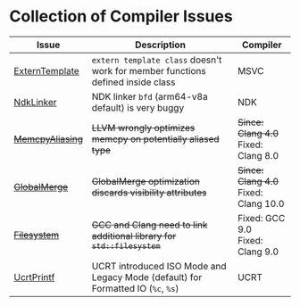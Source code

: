 # Collection of Compiler Issues

| Issue | Description | Compiler |
|-------|-------------|----------|
| [ExternTemplate](ExternTemplate) | `extern template class` doesn't work for member functions defined inside class | MSVC |
| [NdkLinker](NdkLinker) | NDK linker `bfd` (arm64-v8a default) is very buggy | NDK |
| ~~[MemcpyAliasing](MemcpyAliasing)~~ | ~~LLVM wrongly optimizes memcpy on potentially aliased type~~ | ~~Since: Clang 4.0~~<br>Fixed: Clang 8.0 |
| ~~[GlobalMerge](GlobalMerge)~~ | ~~GlobalMerge optimization discards visibility attributes~~ | ~~Since: Clang 4.0~~<br>Fixed: Clang 10.0 |
| ~~[Filesystem](Filesystem)~~ | ~~GCC and Clang need to link additional library for `std::filesystem`~~ | Fixed: GCC 9.0<br>Fixed: Clang 9.0 |
| [UcrtPrintf](UcrtPrintf) | UCRT introduced ISO Mode and Legacy Mode (default) for Formatted IO (`%c`, `%s`) | UCRT |
